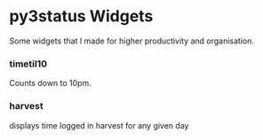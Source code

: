 # py3status Widgets

Some widgets that I made for higher productivity and organisation.

### timetil10

Counts down to 10pm.

### harvest

displays time logged in harvest for any given day
